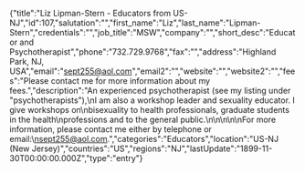 {"title":"Liz Lipman-Stern - Educators from US-NJ","id":107,"salutation":"","first_name":"Liz","last_name":"Lipman-Stern","credentials":"","job_title":"MSW","company":"","short_desc":"Educator and Psychotherapist","phone":"732.729.9768","fax":"","address":"Highland Park, NJ, USA","email":"sept255@aol.com","email2":"","website":"","website2":"","fees":"Please contact me for more information about my fees.","description":"An experienced psychotherapist (see my listing under \"psychotherapists\"),\nI am also a workshop leader and sexuality educator.  I give workshops on\nbisexuality to health professionals, graduate students in the health\nprofessions and to the general public.\n\n\n\n\nFor more information, please contact me either by telephone or email:\nsept255@aol.com.","categories":"Educators","location":"US-NJ (New Jersey)","countries":"US","regions":"NJ","lastUpdate":"1899-11-30T00:00:00.000Z","type":"entry"}
